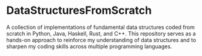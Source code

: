 # DataStructuresFromScratch
A collection of implementations of fundamental data structures coded from scratch in Python, Java, Haskell, Rust, and C++. This repository serves as a hands-on approach to reinforce my understanding of data structures and to sharpen my coding skills across multiple programming languages.
